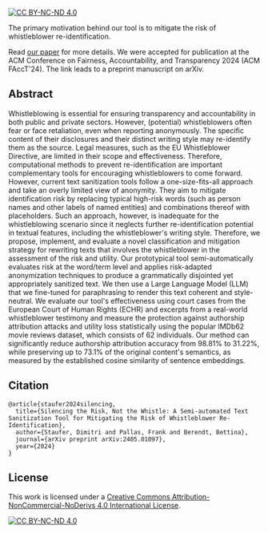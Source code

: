[![CC BY-NC-ND 4.0][cc-by-nc-nd-shield]][cc-by-nc-nd]

The primary motivation behind our tool is to mitigate the risk of whistleblower re-identification.

Read [our paper](https://arxiv.org/abs/2405.01097) for more details. We were accepted for publication at the ACM Conference on Fairness, Accountability, and Transparency 2024 (ACM FAccT'24). The link leads to a preprint manuscript on arXiv.

## Abstract

Whistleblowing is essential for ensuring transparency and accountability in both public and private sectors. However, (potential) whistleblowers often fear or face retaliation, even when reporting anonymously. The specific content of their disclosures and their distinct writing style may re-identify them as the source. Legal measures, such as the EU Whistleblower Directive, are limited in their scope and effectiveness. Therefore, computational methods to prevent re-identification are important complementary tools for encouraging whistleblowers to come forward. However, current text sanitization tools follow a one-size-fits-all approach and take an overly limited view of anonymity. They aim to mitigate identification risk by replacing typical high-risk words (such as person names and other labels of named entities) and combinations thereof with placeholders. Such an approach, however, is inadequate for the whistleblowing scenario since it neglects further re-identification potential in textual features, including the whistleblower's writing style. Therefore, we propose, implement, and evaluate a novel classification and mitigation strategy for rewriting texts that involves the whistleblower in the assessment of the risk and utility. Our prototypical tool semi-automatically evaluates risk at the word/term level and applies risk-adapted anonymization techniques to produce a grammatically disjointed yet appropriately sanitized text. We then use a Large Language Model (LLM) that we fine-tuned for paraphrasing to render this text coherent and style-neutral. We evaluate our tool's effectiveness using court cases from the European Court of Human Rights (ECHR) and excerpts from a real-world whistleblower testimony and measure the protection against authorship attribution attacks and utility loss statistically using the popular IMDb62 movie reviews dataset, which consists of 62 individuals. Our method can significantly reduce authorship attribution accuracy from 98.81% to 31.22%, while preserving up to 73.1% of the original content's semantics, as measured by the established cosine similarity of sentence embeddings.

## Citation

```
@article{staufer2024silencing,
  title={Silencing the Risk, Not the Whistle: A Semi-automated Text Sanitization Tool for Mitigating the Risk of Whistleblower Re-Identification},
  author={Staufer, Dimitri and Pallas, Frank and Berendt, Bettina},
  journal={arXiv preprint arXiv:2405.01097},
  year={2024}
}
```

## License

This work is licensed under a
[Creative Commons Attribution-NonCommercial-NoDerivs 4.0 International License][cc-by-nc-nd].

[![CC BY-NC-ND 4.0][cc-by-nc-nd-image]][cc-by-nc-nd]

[cc-by-nc-nd]: https://creativecommons.org/licenses/by-nc-nd/4.0/
[cc-by-nc-nd-image]: https://licensebuttons.net/l/by-nc-nd/4.0/88x31.png
[cc-by-nc-nd-shield]: https://img.shields.io/badge/License-CC%20BY--NC--ND%204.0-lightgrey.svg
